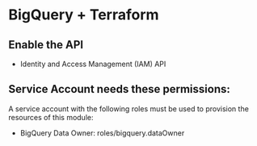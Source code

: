 # BigQuery + Terraform

## Enable the API

- Identity and Access Management (IAM) API 

## Service Account needs these permissions:

A service account with the following roles must be used to provision the resources of this module:

- BigQuery Data Owner: roles/bigquery.dataOwner
